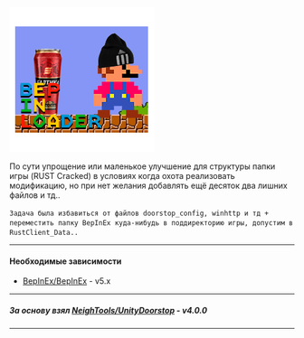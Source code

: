 ![BepInLoader](https://github.com/refa124/BepInLoader/blob/main/Assets/Logotype.png)

По сути упрощение или маленькое улучшение для структуры папки игры (RUST Cracked) в условиях когда охота реализовать модификацию, но при нет желания добавлять ещё десяток два лишних файлов и тд..

```Задача была избавиться от файлов doorstop_config, winhttp и тд + переместить папку BepInEx куда-нибудь в поддиректорию игры, допустим в RustClient_Data..```

----

#### Необходимые зависимости

- [BepInEx/BepInEx](https://github.com/BepInEx/BepInEx) - v5.x

----

##### За основу взял [NeighTools/UnityDoorstop](https://github.com/NeighTools/UnityDoorstop) - v4.0.0

----
